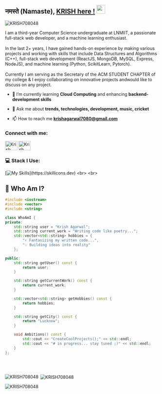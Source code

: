 ## नमस्ते (Namaste), [KRISH here !](https://github.com/KRISH708048) <img src="https://media.giphy.com/media/hvRJCLFzcasrR4ia7z/giphy.gif" width="28px" height="28px">
<p align="left"> <img src="https://komarev.com/ghpvc/?username=KRISH708048" alt="KRISH708048" /> </p>
I am a third-year Computer Science undergraduate at LNMIIT, a passionate full-stack web developer, and a machine learning enthusiast.<br><br> In the last 2+ years, I have gained hands-on experience by making various projects and working with skills that include Data Structures and Algorithms (C++), full-stack web development (ReactJS, MongoDB, MySQL, Express, NodeJS), and machine learning (Python, ScikitLearn, Pytorch).<br><br>Currently I am serving as the Secretary of the ACM STUDENT CHAPTER of my college & I enjoy collaborating on innovative projects andwould like to discuss on any project.

- 🌱 I’m currently learning **Cloud Computing** and enhancing **backend-development skills**

- 💬 Ask me about **trends, technologies, development, music, cricket**

- 📫 How to reach me **krishagarwal7080@gmail.com**

<h3 align="left">Connect with me:</h3>
<p align="left">
<a href="https://x.com/KrishAg61057131" target="blank"><img align="center" src="https://raw.githubusercontent.com/rahuldkjain/github-profile-readme-generator/master/src/images/icons/Social/twitter.svg" alt="Krish Agarwal" height="30" width="40" /></a>
<a href="https://www.linkedin.com/in/krish-agarwal-408aa7248/" target="blank"><img align="center" src="https://raw.githubusercontent.com/rahuldkjain/github-profile-readme-generator/master/src/images/icons/Social/linked-in-alt.svg" alt="Krish Agarwal" height="30" width="40" /></a>
</p>

### 💻 Stack I Use:<br>
[![My Skills](https://skillicons.dev/icons?i=express,ts,js,cpp,react,nodejs,nextjs,vite,nginx,docker,css,javascript,regex,mongodb,mysql,postgres,prisma,redux,git,tailwind,postman,firebase,materialui,html,py,opencv,pytorch,matlab,sklearn,c,graphql,solidity,ipfs,)](https://skillicons.dev) 
<br>
<br>
## 🔎 Who Am I?
```cpp
#include <iostream>
#include <vector>
#include <string>

class WhoAmI {
private:
    std::string user = "Krish Agarwal";
    std::string current_work = "Writing code like poetry...";
    std::vector<std::string> hobbies = {
        "⚡ Fantasizing my written code...",
        "💡 Building ideas into reality"
    };

public:
    std::string getUser() const {
        return user;
    }

    std::string getCurrentWork() const {
        return current_work;
    }

    std::vector<std::string> getHobbies() const {
        return hobbies;
    }

    std::string getCity() const {
        return "Lucknow";
    }

    void Ambitions() const {
        std::cout << "CreateCoolProjects();" << std::endl;
        std::cout << "# in progress... stay tuned ;)" << std::endl;
    }
};
```
<br>
<br>
<p><img align="left" src="https://github-readme-stats.vercel.app/api/top-langs?username=KRISH708048&show_icons=true&locale=en&layout=compact" alt="KRISH708048" /></p>

<p>&nbsp;<img align="center" src="https://github-readme-stats.vercel.app/api?username=KRISH708048&show_icons=true&locale=en" alt="KRISH708048" /></p>

<p><img align="center" src="https://github-readme-streak-stats.herokuapp.com/?user=KRISH708048&" alt="KRISH708048" /></p>
<br>
